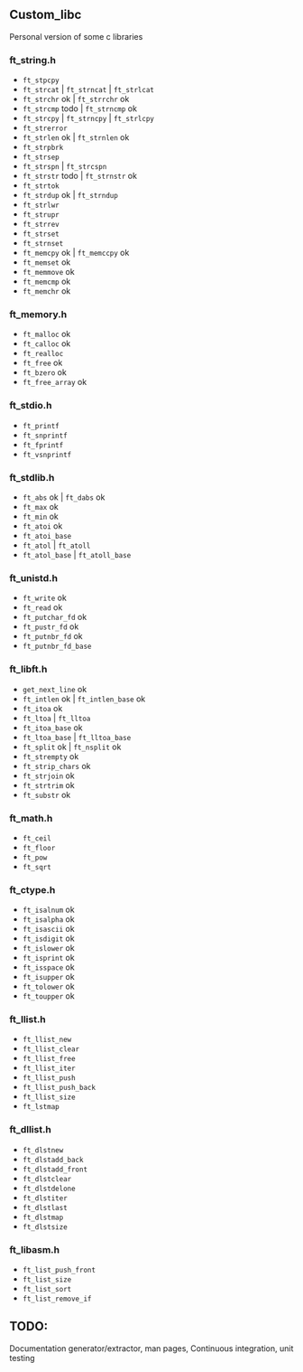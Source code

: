 ## Custom_libc
Personal version of some c libraries
### ft_string.h
- `ft_stpcpy`
- `ft_strcat` | `ft_strncat` | `ft_strlcat`
- `ft_strchr` ok | `ft_strrchr` ok
- `ft_strcmp` todo | `ft_strncmp` ok
- `ft_strcpy` | `ft_strncpy` | `ft_strlcpy`
- `ft_strerror`
- `ft_strlen` ok | `ft_strnlen` ok
- `ft_strpbrk`
- `ft_strsep`
- `ft_strspn` | `ft_strcspn`
- `ft_strstr` todo | `ft_strnstr` ok
- `ft_strtok`
- `ft_strdup` ok | `ft_strndup`
- `ft_strlwr`
- `ft_strupr`
- `ft_strrev`
- `ft_strset`
- `ft_strnset`
- `ft_memcpy` ok | `ft_memccpy` ok
- `ft_memset` ok
- `ft_memmove` ok
- `ft_memcmp` ok
- `ft_memchr` ok
### ft_memory.h
- `ft_malloc` ok
- `ft_calloc` ok
- `ft_realloc`
- `ft_free` ok
- `ft_bzero` ok
- `ft_free_array` ok
### ft_stdio.h
- `ft_printf`
- `ft_snprintf`
- `ft_fprintf`
- `ft_vsnprintf`
### ft_stdlib.h
- `ft_abs` ok | `ft_dabs` ok
- `ft_max` ok
- `ft_min` ok
- `ft_atoi` ok
- `ft_atoi_base`
- `ft_atol` | `ft_atoll`
- `ft_atol_base` | `ft_atoll_base`
### ft_unistd.h
- `ft_write` ok
- `ft_read` ok
- `ft_putchar_fd` ok
- `ft_pustr_fd` ok
- `ft_putnbr_fd` ok
- `ft_putnbr_fd_base`
### ft_libft.h
- `get_next_line` ok
- `ft_intlen` ok | `ft_intlen_base` ok
- `ft_itoa` ok
- `ft_ltoa` | `ft_lltoa`
- `ft_itoa_base` ok
- `ft_ltoa_base` | `ft_lltoa_base`
- `ft_split` ok | `ft_nsplit` ok
- `ft_strempty` ok
- `ft_strip_chars` ok
- `ft_strjoin` ok
- `ft_strtrim` ok
- `ft_substr` ok
### ft_math.h
- `ft_ceil`
- `ft_floor`
- `ft_pow`
- `ft_sqrt`
### ft_ctype.h
- `ft_isalnum` ok
- `ft_isalpha` ok
- `ft_isascii` ok
- `ft_isdigit` ok
- `ft_islower` ok
- `ft_isprint` ok
- `ft_isspace` ok
- `ft_isupper` ok
- `ft_tolower` ok
- `ft_toupper` ok
### ft_llist.h
- `ft_llist_new`
- `ft_llist_clear`
- `ft_llist_free`
- `ft_llist_iter`
- `ft_llist_push`
- `ft_llist_push_back`
- `ft_llist_size`
- `ft_lstmap`
### ft_dllist.h
- `ft_dlstnew`
- `ft_dlstadd_back`
- `ft_dlstadd_front`
- `ft_dlstclear`
- `ft_dlstdelone`
- `ft_dlstiter`
- `ft_dlstlast`
- `ft_dlstmap`
- `ft_dlstsize`
### ft_libasm.h
- `ft_list_push_front`
- `ft_list_size`
- `ft_list_sort`
- `ft_list_remove_if`

## TODO:
Documentation generator/extractor, man pages, Continuous integration, unit testing